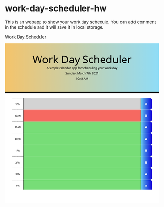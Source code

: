 # work-day-scheduler-hw

This is an webapp to show your work day schedule. You can add comment in the schedule and it will save it in local storage. 

[Work Day Scheduler]()

![ScreenShot](work-day-scheduler-hw.png)